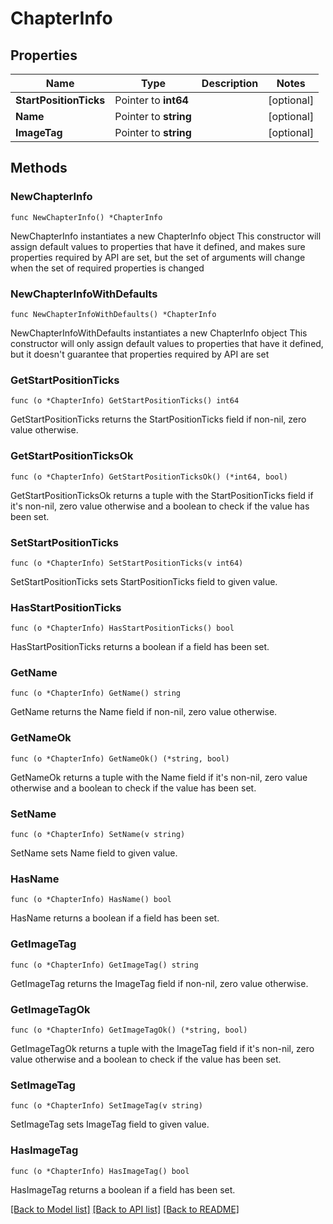 # ChapterInfo

## Properties

Name | Type | Description | Notes
------------ | ------------- | ------------- | -------------
**StartPositionTicks** | Pointer to **int64** |  | [optional] 
**Name** | Pointer to **string** |  | [optional] 
**ImageTag** | Pointer to **string** |  | [optional] 

## Methods

### NewChapterInfo

`func NewChapterInfo() *ChapterInfo`

NewChapterInfo instantiates a new ChapterInfo object
This constructor will assign default values to properties that have it defined,
and makes sure properties required by API are set, but the set of arguments
will change when the set of required properties is changed

### NewChapterInfoWithDefaults

`func NewChapterInfoWithDefaults() *ChapterInfo`

NewChapterInfoWithDefaults instantiates a new ChapterInfo object
This constructor will only assign default values to properties that have it defined,
but it doesn't guarantee that properties required by API are set

### GetStartPositionTicks

`func (o *ChapterInfo) GetStartPositionTicks() int64`

GetStartPositionTicks returns the StartPositionTicks field if non-nil, zero value otherwise.

### GetStartPositionTicksOk

`func (o *ChapterInfo) GetStartPositionTicksOk() (*int64, bool)`

GetStartPositionTicksOk returns a tuple with the StartPositionTicks field if it's non-nil, zero value otherwise
and a boolean to check if the value has been set.

### SetStartPositionTicks

`func (o *ChapterInfo) SetStartPositionTicks(v int64)`

SetStartPositionTicks sets StartPositionTicks field to given value.

### HasStartPositionTicks

`func (o *ChapterInfo) HasStartPositionTicks() bool`

HasStartPositionTicks returns a boolean if a field has been set.

### GetName

`func (o *ChapterInfo) GetName() string`

GetName returns the Name field if non-nil, zero value otherwise.

### GetNameOk

`func (o *ChapterInfo) GetNameOk() (*string, bool)`

GetNameOk returns a tuple with the Name field if it's non-nil, zero value otherwise
and a boolean to check if the value has been set.

### SetName

`func (o *ChapterInfo) SetName(v string)`

SetName sets Name field to given value.

### HasName

`func (o *ChapterInfo) HasName() bool`

HasName returns a boolean if a field has been set.

### GetImageTag

`func (o *ChapterInfo) GetImageTag() string`

GetImageTag returns the ImageTag field if non-nil, zero value otherwise.

### GetImageTagOk

`func (o *ChapterInfo) GetImageTagOk() (*string, bool)`

GetImageTagOk returns a tuple with the ImageTag field if it's non-nil, zero value otherwise
and a boolean to check if the value has been set.

### SetImageTag

`func (o *ChapterInfo) SetImageTag(v string)`

SetImageTag sets ImageTag field to given value.

### HasImageTag

`func (o *ChapterInfo) HasImageTag() bool`

HasImageTag returns a boolean if a field has been set.


[[Back to Model list]](../README.md#documentation-for-models) [[Back to API list]](../README.md#documentation-for-api-endpoints) [[Back to README]](../README.md)



